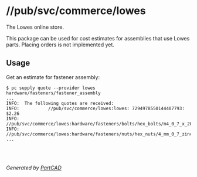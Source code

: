 # //pub/svc/commerce/lowes

The Lowes online store.

This package can be used for cost estimates for assemblies that use Lowes parts.
Placing orders is not implemented yet.


## Usage
Get an estimate for fastener assembly:

```shell
$ pc supply quote --provider lowes hardware/fasteners/fastener_assembly
...
INFO:  The following quotes are received:
INFO:           //pub/svc/commerce/lowes:lowes: 7294978550144407793: $2.26
INFO:                   //pub/svc/commerce/lowes:hardware/fasteners/bolts/hex_bolts/m4_0_7_x_20_mm_zinc_plated_hex_bolts_2_pieces#1
INFO:                   //pub/svc/commerce/lowes:hardware/fasteners/nuts/hex_nuts/4_mm_0_7_zinc_plated_metric_hex_nut_2_piece#1
...
```


<br/><br/>

*Generated by [PartCAD](https://partcad.org/)*
